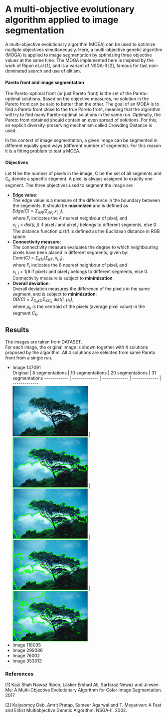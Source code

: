 # A multi-objective evolutionary algorithm applied to image segmentation

A multi-objective evolutionary algorithm (MOEA) can be used to optimize multiple objectives simultaneously. 
Here, a multi-objective genetic algorithm (MOGA) is applied to image segmentation by optimizing three objective values at the same time. 
The MOGA implemented here is inspired by the work of Ripon et.al [1], and is a variant of
NSGA-II [2], famous for fast non-dominated search and use of elitism. 


#### Pareto front and image segmentation
The Pareto-optimal front (or just Pareto front) is the set of the Pareto-optimal solutions.
Based on the objective measures, no solution in the Pareto front can be said to better than the other.
The goal of an MOEA is to find a Pareto front close to the true Pareto front, meaning that the algorithm
will try to find many Pareto-optimal solutions in the same run.
Optimally, the Pareto front obtained should contain an even spread of solutions.
For this, an explicit diversity-preserving mechanism called Crowding Distance is used.

In the context of image segmentation, a given image can be segmented in different equally good ways (different number of segments).
For this reason it is a fitting problem to test a MOEA.

#### Objectives
Let N be the number of pixels in the image, C be the set of all segments and C<sub>k</sub> denote a specific segment. A pixel is always assigned to exactly one segment. 
The three objectives used to segment the image are
- **Edge value**:  
  The edge value is a measure of the difference in the boundary between the segments. It should be **maximized** and is defined as  
  *Edge(C) = &Sigma;<sub>i&#1013;N</sub>(&Sigma;<sub>j&#1013;F<sub>i</sub></sub> x<sub>i, j</sub>)*,  
  where *F<sub>i</sub>* indicates the 4 nearest neighbour of pixel, and  
  *x<sub>i, j</sub> = dist(i, j)* if pixel *i* and pixel *j* belongs to different segments, else 0.  
  The distance function *dist()* is defined as the Euclidean distance in RGB space.
- **Connectivity measure**:  
  The connectivity measure evaluates the degree to which neighbouring pixels have been placed in different segments, given by:  
  *Conn(C) = &Sigma;<sub>i&#1013;N</sub>(&Sigma;<sub>j&#1013;F<sub>i</sub></sub> x<sub>i, j</sub>)*,  
  where *F<sub>i</sub>* indicates the 8 nearest neighbour of pixel, and  
  *x<sub>i, j</sub>* = 1/8 if pixel *i* and pixel *j* belongs to different segments, else 0.  
  Connectivity measure is subject to **minimization**.
- **Overall deviation**:  
  Overall deviation measures the difference of the pixels in the same segment, and is subject to **minimization**:  
  *OD(C) = &Sigma;<sub>C<sub>k</sub>&#1013;C</sub>&Sigma;<sub>i&#1013;C<sub>k</sub></sub> dist(i, &#956;<sub>k</sub>)*,  
  where *&#956;<sub>k</sub>* is the centroid of the pixels (average pixel value) in the segment *C<sub>k</sub>*.

## Results
The images are taken from DATASET.   
For each image, the original image is shown together with 4 solutions proposed by the algorithm. 
All 4 solutions are selected from same Pareto front from a single run. 
- Image 147091  
  Original | 8 segmentations | 10 segmentations | 20 segmentations | 31 segmentations
  ------------ | ------------- | ------------- | ------------- | -------------    
  ![original](/src/data/147091/Test%20image.jpg) | ![19](/src/results/147091/c_19-(8).png) | ![5](/src/results/147091/c_5-(10).png) | ![27](/src/results/147091/c_27-(20).png) | ![0](/src/results/147091/c_0-(31).png)  
- Image 118035
- Image 299086
- Image 76002
- Image 353013

### References
[1] Kazi Shah Nawaz Ripon, Lasker Ershad Ali, Sarfaraz Newaz and Jinwen Ma: A Multi-Objective Evolutionary Algorithm for Color Image Segmentation. 2017

[2] Kalyanmoy Deb, Amrit Pratap, Sameer Agarwal and T. Meyarivan: A Fast and Elitist Multiobjective Genetic Algorithm: NSGA-II. 2002.
